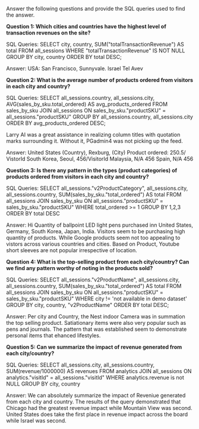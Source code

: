 Answer the following questions and provide the SQL queries used to find the answer.

    
**Question 1: Which cities and countries have the highest level of transaction revenues on the site?**


SQL Queries:
SELECT city, country, SUM("totalTransactionRevenue") AS total
    FROM all_sessions
    WHERE "totalTransactionRevenue" IS NOT NULL
    GROUP BY city, country
    ORDER BY total DESC;


Answer: USA: San Francisco, Sunnyvale. Israel Tel Avev

**Question 2: What is the average number of products ordered from visitors in each city and country?**


SQL Queries:
SELECT 
    all_sessions.country, 
    all_sessions.city,  
    AVG(sales_by_sku.total_ordered) AS avg_products_ordered
FROM 
    sales_by_sku
JOIN 
    all_sessions ON sales_by_sku."productSKU" = all_sessions."productSKU"
GROUP BY 
    all_sessions.country, 
    all_sessions.city 
ORDER BY 
    avg_products_ordered DESC;


Larry AI was a great assistance in realizing column titles with quotation marks surrounding it. Without it, PGadmin4 was not picking up the feed. 

Answer: United States (Country), Rexburg, (City) Product ordered: 250.5/ VistorId
        South Korea, Seoul, 456/VisitorId
        Malaysia, N/A 456
        Spain, N/A 456

**Question 3: Is there any pattern in the types (product categories) of products ordered from visitors in each city and country?**


SQL Queries:
SELECT all_sessions."v2ProductCategory", all_sessions.city, all_sessions.country, SUM(sales_by_sku."total_ordered") AS total
    FROM all_sessions
	JOIN sales_by_sku ON all_sessions."productSKU" = sales_by_sku."productSKU"
	WHERE total_ordered >= 1
	GROUP BY 1,2,3
	ORDER BY total DESC


Answer: Hi Quantity of ballpoint LED light pens purchased inn United States, Germany, South Korea, Japan, India. Visitors seem to be purchasing high quantity of products. While Google products seem not too appealing to vistors across various countries and cities. Based on Product, Youtube short sleeves are not popular irrespective of location. 



**Question 4: What is the top-selling product from each city/country? Can we find any pattern worthy of noting in the products sold?**


SQL Queries:
SELECT all_sessions."v2ProductName", all_sessions.city, all_sessions.country, SUM(sales_by_sku."total_ordered") AS total
	FROM all_sessions
	JOIN sales_by_sku ON all_sessions."productSKU" = sales_by_sku."productSKU"
	WHERE city != 'not available in demo dataset'
	GROUP BY city, country, "v2ProductName"
	ORDER BY total DESC;

Answer: Per city and Country, the Nest indoor Camera was in summation the top selling product. Satiationary items were also very popular such as pens and journals. The pattern that was established seem to demonstrate personal items that ehanced lifestyles. 




**Question 5: Can we summarize the impact of revenue generated from each city/country?**

SQL Queries:
SELECT all_sessions.city, all_sessions.country, SUM(revenue/1000000) AS revenues FROM analytics 
	JOIN all_sessions ON analytics."visitId" = all_sessions."visitId"
	WHERE analytics.revenue is not NULL
	GROUP BY city, country


Answer: We can absolutely summarize the impact of Reveniue generated from each city and country. The results of the query demonstrated that Chicago had the greatest revenue impact while Mountain View was second. United States does take the first place in revenue impact across the board while Israel was second.







